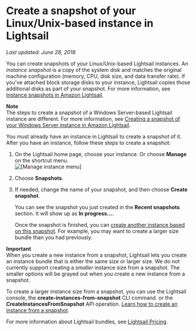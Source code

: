 # Create a snapshot of your Linux/Unix\-based instance in Lightsail<a name="lightsail-how-to-create-a-snapshot-of-your-instance"></a>

*Last updated: June 28, 2018*

You can create snapshots of your Linux/Unix\-based Lightsail instances\. An *instance snapshot* is a copy of the system disk and matches the original machine configuration \(memory, CPU, disk size, and data transfer rate\)\. If you've attached block storage disks to your instance, Lightsail copies those additional disks as part of your snapshot\. For more information, see [Instance snapshots in Amazon Lightsail](understanding-instance-snapshots-in-amazon-lightsail.md)\.

**Note**  
The steps to create a snapshot of a Windows Server\-based Lightsail instance are different\. For more information, see [Creating a snapshot of your Windows Server instance in Amazon Lightsail](prepare-windows-based-instance-and-create-snapshot.md)\.

You must already have an instance in Lightsail to create a snapshot of it\. After you have an instance, follow these steps to create a snapshot:

1. On the Lightsail home page, choose your instance\. Or choose **Manage** on the shortcut menu\.  
![\[Manage instance menu\]](https://d9yljz1nd5001.cloudfront.net/en_us/839d5f6fb9fda85efe16b0c03ccc5f0f/images/linux-instance-manage-instance-from-shortcut-menu-home-page.gif)

1. Choose **Snapshots**\.

1. If needed, change the name of your snapshot, and then choose **Create snapshot**\.

   You can see the snapshot you just created in the **Recent snapshots** section\. It will show up as **In progress\.\.\.**\.

   Once the snapshot is finished, you can [create another instance based on this snapshot](lightsail-how-to-create-instance-from-snapshot.md)\. For example, you may want to create a larger size bundle than you had previously\.

**Important**  
When you create a new instance from a snapshot, Lightsail lets you create an instance bundle that is either the same size or larger size\. We do not currently support creating a *smaller* instance size from a snapshot\. The smaller options will be grayed out when you create a new instance from a snapshot\.

To create a larger instance size from a snapshot, you can use the Lightsail console, the **create\-instances\-from\-snapshot** CLI command\. or the **CreateInstancesFromSnapshot** API operation\. [Learn how to create an instance from a snapshot](lightsail-how-to-create-instance-from-snapshot.md)\.

For more information about Lightsail bundles, see [Lightsail Pricing](https://amazonlightsail.com/pricing/)\.